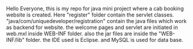 Hello Everyone,
              this is my repo for java mini project where a cab booking website is created.
Here "register" folder contain the servlet classes.
"java/com/uniquedeveloper/registration" contain the java files which work as backend for website.
the welcome pages and servlet are initiated in web.mxl inside WEB-INF folder.
also the jar files are inside the "WEB-INF/lib" folder.
the IDE used is Eclipse.
and MySQL is used for data base.
